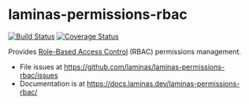 # laminas-permissions-rbac

[![Build Status](https://travis-ci.org/laminas/laminas-permissions-rbac.svg?branch=master)](https://travis-ci.org/laminas/laminas-permissions-rbac)
[![Coverage Status](https://coveralls.io/repos/laminas/laminas-permissions-rbac/badge.svg?branch=master)](https://coveralls.io/r/laminas/laminas-permissions-rbac?branch=master)

Provides [Role-Based Access Control](https://it.wikipedia.org/wiki/Role-based_access_control)
(RBAC) permissions management.

- File issues at https://github.com/laminas/laminas-permissions-rbac/issues
- Documentation is at https://docs.laminas.dev/laminas-permissions-rbac/
